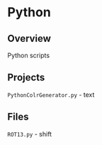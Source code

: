 # Python
## Overview
Python scripts
## Projects
`PythonColrGenerator.py` - text
## Files
`ROT13.py` - shift

